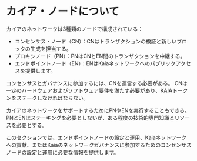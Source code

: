 # カイア・ノードについて

カイアのネットワークは3種類のノードで構成されている：

- コンセンサス・ノード（CN）：CNはトランザクションの検証と新しいブロックの生成を担当する。
- プロキシノード（PN）：PNはCNとEN間のトランザクションを中継する。
- エンドポイントノード（EN）：ENはKaiaネットワークへのパブリックアクセスを提供します。

コンセンサスとガバナンスに参加するには、CNを運営する必要がある。 CNは一定のハードウェアおよびソフトウェア要件を満たす必要があり、KAIAトークンをステークしなければならない。

カイアのネットワークをサポートするためにPNやENを実行することもできる。 PNとENはステーキングを必要としないが、ある程度の技術的専門知識とリソースを必要とする。

このセクションでは、エンドポイントノードの設定と運用、Kaiaネットワークへの貢献、またはKaiaのネットワークガバナンスに参加するためのコンセンサスノードの設定と運用に必要な情報を提供します。